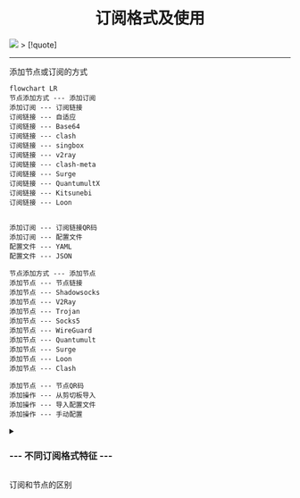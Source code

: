 # <center><span class="animate-move-bg bg-gradient-to-r from-[#2CD5FFFF] via-[#349CEBFF] to-[#2CD5FFFF] bg-[length:400%] bg-clip-text text-transparent">订阅格式及使用</span></center>
<img src="https://cdn.jsdelivr.net/gh/baib-web/img/20240826_231148.jpg"/>
> [!quote]

---
添加节点或订阅的方式

```mermaid
flowchart LR
节点添加方式 --- 添加订阅
添加订阅 --- 订阅链接
订阅链接 --- 自适应
订阅链接 --- Base64
订阅链接 --- clash
订阅链接 --- singbox
订阅链接 --- v2ray
订阅链接 --- clash-meta
订阅链接 --- Surge
订阅链接 --- QuantumultX
订阅链接 --- Kitsunebi
订阅链接 --- Loon


添加订阅 --- 订阅链接QR码
添加订阅 --- 配置文件
配置文件 --- YAML
配置文件 --- JSON

节点添加方式 --- 添加节点
添加节点 --- 节点链接
添加节点 --- Shadowsocks
添加节点 --- V2Ray
添加节点 --- Trojan
添加节点 --- Socks5
添加节点 --- WireGuard
添加节点 --- Quantumult
添加节点 --- Surge
添加节点 --- Loon
添加节点 --- Clash

添加节点 --- 节点QR码
添加操作 --- 从剪切板导入
添加操作 --- 导入配置文件
添加操作 --- 手动配置
```

<details class="w-full">
    <summary class="expandable-button flex items-center justify-center">
      <h3>--- 不同订阅格式特征 ---</h3>
    </summary>
<div class="border-2 border-solid border-white-500 p-5">
<center>Shadowsocks 节点链接：通常以 ss:// 开头，包含加密方式、密码和服务器地址等信息。
V2Ray 节点链接：通常以 vmess:// 开头，包含 UUID、加密方式、服务器地址和端口等信息。
Trojan 节点链接：通常以 trojan:// 开头，包含密码、服务器地址和端口等信息。
Socks5 节点链接：通常以 socks5:// 开头，包含服务器地址、端口、用户名和密码等信息。
WireGuard 节点链接：通常以 wg:// 开头，包含公钥、私钥、服务器地址和端口等信息。
Quantumult 节点链接：适用于 Quantumult 应用，通常以 quantumult:// 开头，包含服务器地址、端口、加密方式等信息。
Surge 节点链接：适用于 Surge 应用，通常以 surge:// 开头，包含服务器地址、端口、加密方式等信息。
Loon 节点链接：适用于 Loon 应用，通常以 loon:// 开头，包含服务器地址、端口、加密方式等信息。
Clash 节点链接：适用于 Clash 应用，通常以 clash:// 开头，包含服务器地址、端口、加密方式等信息。</center>
</details>
</div>




订阅和节点的区别






